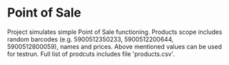# Point of Sale
Project simulates simple Point of Sale functioning.
Products scope includes random barcodes (e.g. 5900512350233, 5900512200644, 5900512800059), names and prices.
Above mentioned values can be used for testrun. Full list of prodcuts includes file 'products.csv'.